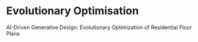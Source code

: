 # Evolutionary Optimisation
AI-Driven Generative Design: Evolutionary Optimization of Residential Floor Plans
